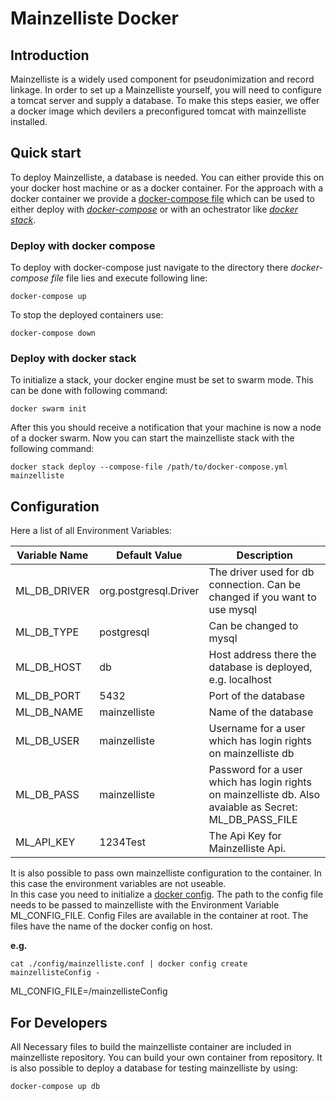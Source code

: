 # Mainzelliste Docker

## Introduction
Mainzelliste is a widely used component for pseudonimization and record linkage. In order to set up a Mainzelliste yourself, you will need to configure a tomcat server and supply a database. To make this steps easier, we offer a docker image which devilers a preconfigured tomcat with mainzelliste installed.

## Quick start
To deploy Mainzelliste, a database is needed. You can either provide this on your docker host machine or as a docker container. For the approach with a docker container we provide a [docker-compose file](./docker-compose.yml) which can be used to either deploy with [_docker-compose_](https://docs.docker.com/compose/overview/) or with an ochestrator like [_docker stack_](https://docs.docker.com/engine/swarm/stack-deploy/).

### Deploy with docker compose

To deploy with docker-compose just navigate to the directory there _docker-compose file_ file lies and execute following line:
```shell
docker-compose up
```
To stop the deployed containers use:
```shell
docker-compose down
```

### Deploy with docker stack

To initialize a stack, your docker engine must be set to swarm mode. This can be done with following command:
```shell
docker swarm init
```
After this you should receive a notification that your machine is now a node of a docker swarm. Now you can start the mainzelliste stack with the following command:
```shell
docker stack deploy --compose-file /path/to/docker-compose.yml mainzelliste
```

## Configuration

Here a list of all Environment Variables:

|Variable Name|Default Value|Description|
|-------------|-------------|-----------|
|ML_DB_DRIVER|org.postgresql.Driver|The driver used for db connection. Can be changed if you want to use mysql|
|ML_DB_TYPE|postgresql|Can be changed to mysql|
|ML_DB_HOST|db|Host address there the database is deployed, e.g. localhost|
|ML_DB_PORT|5432|Port of the database|
|ML_DB_NAME|mainzelliste|Name of the database|
|ML_DB_USER|mainzelliste|Username for a user which has login rights on mainzelliste db|
|ML_DB_PASS|mainzelliste|Password for a user which has login rights on mainzelliste db. Also avaiable as Secret: ML_DB_PASS_FILE|
|ML_API_KEY|1234Test|The Api Key for Mainzelliste Api.|

It is also possible to pass own mainzelliste configuration to the container. In this case the environment variables are not useable.  
In this case you need to initialize a [docker config](https://docs.docker.com/engine/reference/commandline/config/). The path to the config file needs to be passed to mainzelliste with the Environment Variable ML_CONFIG_FILE. Config Files are available in the container at root. The files have the name of the docker config on host.  

**e.g.**
```shell
cat ./config/mainzelliste.conf | docker config create mainzellisteConfig - 
```
ML_CONFIG_FILE=/mainzellisteConfig

## For Developers

All Necessary files to build the mainzelliste container are included in mainzelliste repository. You can build your own container from repository.
It is also possible to deploy a database for testing mainzelliste by using:
```shell
docker-compose up db
```